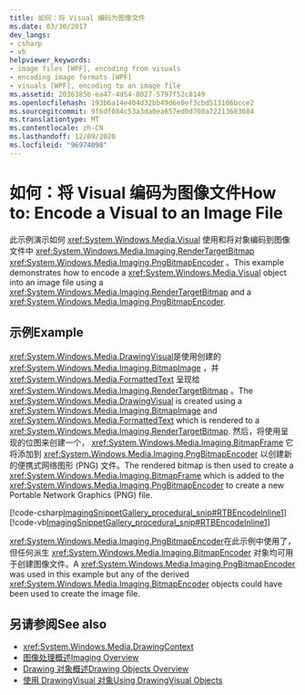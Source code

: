 ```yaml
---
title: 如何：将 Visual 编码为图像文件
ms.date: 03/30/2017
dev_langs:
- csharp
- vb
helpviewer_keywords:
- image files [WPF], encoding from visuals
- encoding image formats [WPF]
- visuals [WPF], encoding to an image file
ms.assetid: 2036385b-ea47-4d54-8027-5797f52c8149
ms.openlocfilehash: 193b6a14e404d32bb49d6e0ef3cbd513166bcce2
ms.sourcegitcommit: 9f6df084c53a3da0ea657ed0d708a72213683084
ms.translationtype: MT
ms.contentlocale: zh-CN
ms.lasthandoff: 12/09/2020
ms.locfileid: "96974098"
---
```

# <a name="how-to-encode-a-visual-to-an-image-file"></a><span data-ttu-id="61328-102">如何：将 Visual 编码为图像文件</span><span class="sxs-lookup"><span data-stu-id="61328-102">How to: Encode a Visual to an Image File</span></span>
<span data-ttu-id="61328-103">此示例演示如何 <xref:System.Windows.Media.Visual> 使用和将对象编码到图像文件中 <xref:System.Windows.Media.Imaging.RenderTargetBitmap> <xref:System.Windows.Media.Imaging.PngBitmapEncoder> 。</span><span class="sxs-lookup"><span data-stu-id="61328-103">This example demonstrates how to encode a <xref:System.Windows.Media.Visual> object into an image file using a <xref:System.Windows.Media.Imaging.RenderTargetBitmap> and a <xref:System.Windows.Media.Imaging.PngBitmapEncoder>.</span></span>  
  
## <a name="example"></a><span data-ttu-id="61328-104">示例</span><span class="sxs-lookup"><span data-stu-id="61328-104">Example</span></span>  
 <span data-ttu-id="61328-105"><xref:System.Windows.Media.DrawingVisual>是使用创建的 <xref:System.Windows.Media.Imaging.BitmapImage> ，并 <xref:System.Windows.Media.FormattedText> 呈现给 <xref:System.Windows.Media.Imaging.RenderTargetBitmap> 。</span><span class="sxs-lookup"><span data-stu-id="61328-105">The <xref:System.Windows.Media.DrawingVisual> is created using a <xref:System.Windows.Media.Imaging.BitmapImage> and <xref:System.Windows.Media.FormattedText> which is rendered to a <xref:System.Windows.Media.Imaging.RenderTargetBitmap>.</span></span> <span data-ttu-id="61328-106">然后，将使用呈现的位图来创建一个， <xref:System.Windows.Media.Imaging.BitmapFrame> 它将添加到 <xref:System.Windows.Media.Imaging.PngBitmapEncoder> 以创建新的便携式网络图形 (PNG) 文件。</span><span class="sxs-lookup"><span data-stu-id="61328-106">The rendered bitmap is then used to create a <xref:System.Windows.Media.Imaging.BitmapFrame> which is added to the <xref:System.Windows.Media.Imaging.PngBitmapEncoder> to create a new Portable Network Graphics (PNG) file.</span></span>  
  
 [!code-csharp[ImagingSnippetGallery_procedural_snip#RTBEncodeInline1](~/samples/snippets/csharp/VS_Snippets_Wpf/ImagingSnippetGallery_procedural_snip/CSharp/RenderTargetBitmapExample_Encode.cs#rtbencodeinline1)]
 [!code-vb[ImagingSnippetGallery_procedural_snip#RTBEncodeInline1](~/samples/snippets/visualbasic/VS_Snippets_Wpf/ImagingSnippetGallery_procedural_snip/VB/RenderTargetBitmapExample_Encode.vb#rtbencodeinline1)]  
  
 <span data-ttu-id="61328-107"><xref:System.Windows.Media.Imaging.PngBitmapEncoder>在此示例中使用了，但任何派生 <xref:System.Windows.Media.Imaging.BitmapEncoder> 对象均可用于创建图像文件。</span><span class="sxs-lookup"><span data-stu-id="61328-107">A <xref:System.Windows.Media.Imaging.PngBitmapEncoder> was used in this example but any of the derived <xref:System.Windows.Media.Imaging.BitmapEncoder> objects could have been used to create the image file.</span></span>  
  
## <a name="see-also"></a><span data-ttu-id="61328-108">另请参阅</span><span class="sxs-lookup"><span data-stu-id="61328-108">See also</span></span>

- <xref:System.Windows.Media.DrawingContext>
- [<span data-ttu-id="61328-109">图像处理概述</span><span class="sxs-lookup"><span data-stu-id="61328-109">Imaging Overview</span></span>](imaging-overview.md)
- [<span data-ttu-id="61328-110">Drawing 对象概述</span><span class="sxs-lookup"><span data-stu-id="61328-110">Drawing Objects Overview</span></span>](drawing-objects-overview.md)
- [<span data-ttu-id="61328-111">使用 DrawingVisual 对象</span><span class="sxs-lookup"><span data-stu-id="61328-111">Using DrawingVisual Objects</span></span>](using-drawingvisual-objects.md)
